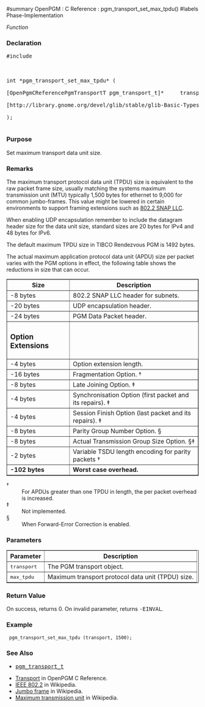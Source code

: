 ﻿#summary OpenPGM : C Reference : pgm\_transport\_set\_max\_tpdu()
#labels Phase-Implementation

_Function_
### Declaration ###
<pre>
#include <pgm/pgm.h><br>
<br>
int *pgm_transport_set_max_tpdu* (<br>
[OpenPgmCReferencePgmTransportT pgm_transport_t]*     transport,<br>
[http://library.gnome.org/devel/glib/stable/glib-Basic-Types.html#guint16 guint16]              max_tpdu<br>
);<br>
</pre>

### Purpose ###
Set maximum transport data unit size.

### Remarks ###
The maximum transport protocol data unit (TPDU) size is equivalent to the raw packet frame size, usually matching the systems maximum transmission unit (MTU) typically 1,500 bytes for ethernet to 9,000 for common jumbo-frames.  This value might be lowered in certain environments to support framing extensions such as [802.2 SNAP LLC](http://en.wikipedia.org/wiki/802.2).

When enabling UDP encapsulation remember to include the datagram header size for the data unit size, standard sizes are 20 bytes for IPv4 and 48 bytes for IPv6.

The default maximum TPDU size in TIBCO Rendezvous PGM is 1492 bytes.

The actual maximum application protocol data unit (APDU) size per packet varies with the PGM options in effect, the following table shows the reductions in size that can occur.


<table cellpadding='5' border='1' cellspacing='0'>
<tr>
<th>Size</th>
<th>Description</th>
</tr>
<tr>
<td>-8 bytes</td>
<td>802.2 SNAP LLC header for subnets.</td>
</tr><tr>
<td>-20 bytes</td>
<td>UDP encapsulation header.</td>
</tr><tr>
<td>-24 bytes</td>
<td>PGM Data Packet header.</td>
</tr><tr>
<td><h3>Option Extensions</h3></td>
</tr><tr>
<td>-4 bytes</td>
<td>Option extension length.</td>
</tr><tr>
<td>-16 bytes</td>
<td>Fragmentation Option. †</td>
</tr><tr>
<td>-8 bytes</td>
<td>Late Joining Option. ‡</td>
</tr><tr>
<td>-4 bytes</td>
<td>Synchronisation Option (first packet and its repairs). ‡</td>
</tr><tr>
<td>-4 bytes</td>
<td>Session Finish Option (last packet and its repairs). ‡</td>
</tr><tr>
<td>-8 bytes</td>
<td>Parity Group Number Option. §</td>
</tr><tr>
<td>-8 bytes</td>
<td>Actual Transmission Group Size Option. §‡</td>
</tr><tr>
<td>-2 bytes</td>
<td>Variable TSDU length encoding for parity packets †</td>
</tr><tr>
<td><b>-102 bytes</b></td>
<td><b>Worst case overhead.</b></td>
</tr>
</table>

<dl><dt>†</dt><dd>For APDUs greater than one TPDU in length, the per packet overhead is increased.<br>
</dd><dt>‡</dt><dd>Not implemented.<br>
</dd><dt>§</dt><dd>When Forward-Error Correction is enabled.<br>
</dd></dl>

### Parameters ###
<table cellpadding='5' border='1' cellspacing='0'>
<tr>
<th>Parameter</th>
<th>Description</th>
</tr>
<tr>
<td><tt>transport</tt></td>
<td>The PGM transport object.</td>
</tr><tr>
<td><tt>max_tpdu</tt></td>
<td>Maximum transport protocol data unit (TPDU) size.</td>
</tr>
</table>


### Return Value ###
On success, returns 0.  On invalid parameter, returns <tt>-EINVAL</tt>.

### Example ###
```
 pgm_transport_set_max_tpdu (transport, 1500);
```

### See Also ###
  * <tt><a href='OpenPgmCReferencePgmTransportT.md'>pgm_transport_t</a></tt><br>
<ul><li><a href='OpenPgmCReferenceTransport.md'>Transport</a> in OpenPGM C Reference.<br>
</li><li><a href='http://en.wikipedia.org/wiki/802.2'>IEEE 802.2</a> in Wikipedia.<br>
</li><li><a href='http://en.wikipedia.org/wiki/Jumbo_frame'>Jumbo frame</a> in Wikipedia.<br>
</li><li><a href='http://en.wikipedia.org/wiki/Maximum_transmission_unit'>Maximum transmission unit</a> in Wikipedia.